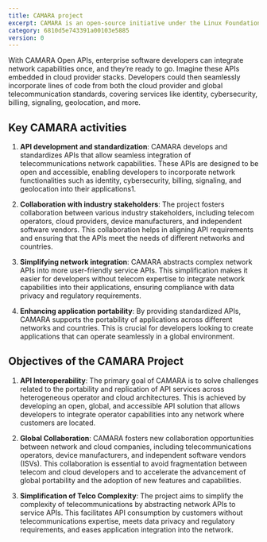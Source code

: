 ```yaml
---
title: CAMARA project
excerpt: CAMARA is an open-source initiative under the Linux Foundation focused on defining, developing, and testing telecom APIs. In collaboration with the GSMA Operator Platform Group, CAMARA ensures that API requirements are aligned, and API definitions are published for industry-wide use. The project achieves API harmonization by rapidly creating working code and providing developer-friendly documentation. All API definitions and reference implementations are available for free under the Apache 2.0 license.
category: 6810d5e743391a00103e5885
version: 0
---
```


With CAMARA Open APIs, enterprise software developers can integrate network capabilities once, and they’re ready to go. Imagine these APIs embedded in cloud provider stacks. Developers could then seamlessly incorporate lines of code from both the cloud provider and global telecommunication standards, covering services like identity, cybersecurity, billing, signaling, geolocation, and more.

## Key CAMARA activities

1. **API development and standardization**: CAMARA develops and standardizes APIs that allow seamless integration of telecommunications network capabilities. These APIs are designed to be open and accessible, enabling developers to incorporate network functionalities such as identity, cybersecurity, billing, signaling, and geolocation into their applications1.

2. **Collaboration with industry stakeholders**: The project fosters collaboration between various industry stakeholders, including telecom operators, cloud providers, device manufacturers, and independent software vendors. This collaboration helps in aligning API requirements and ensuring that the APIs meet the needs of different networks and countries.

3. **Simplifying network integration**: CAMARA abstracts complex network APIs into more user-friendly service APIs. This simplification makes it easier for developers without telecom expertise to integrate network capabilities into their applications, ensuring compliance with data privacy and regulatory requirements.

4. **Enhancing application portability**: By providing standardized APIs, CAMARA supports the portability of applications across different networks and countries. This is crucial for developers looking to create applications that can operate seamlessly in a global environment.

## Objectives of the CAMARA Project

1. **API Interoperability**: The primary goal of CAMARA is to solve challenges related to the portability and replication of API services across heterogeneous operator and cloud architectures. This is achieved by developing an open, global, and accessible API solution that allows developers to integrate operator capabilities into any network where customers are located.

2. **Global Collaboration**: CAMARA fosters new collaboration opportunities between network and cloud companies, including telecommunications operators, device manufacturers, and independent software vendors (ISVs). This collaboration is essential to avoid fragmentation between telecom and cloud developers and to accelerate the advancement of global portability and the adoption of new features and capabilities.

3. **Simplification of Telco Complexity**: The project aims to simplify the complexity of telecommunications by abstracting network APIs to service APIs. This facilitates API consumption by customers without telecommunications expertise, meets data privacy and regulatory requirements, and eases application integration into the network.
